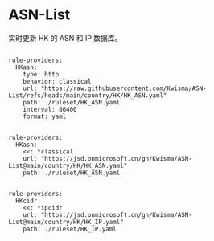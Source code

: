 
# ASN-List

实时更新 HK 的 ASN 和 IP 数据库。

<pre><code class="language-javascript">
rule-providers:
  HKasn:
    type: http
    behavior: classical
    url: "https://raw.githubusercontent.com/Kwisma/ASN-List/refs/heads/main/country/HK/HK_ASN.yaml"
    path: ./ruleset/HK_ASN.yaml
    interval: 86400
    format: yaml
</code></pre>

<pre><code class="language-javascript">
rule-providers:
  HKasn:
    <<: *classical
    url: "https://jsd.onmicrosoft.cn/gh/Kwisma/ASN-List@main/country/HK/HK_ASN.yaml"
    path: ./ruleset/HK_ASN.yaml
</code></pre>

<pre><code class="language-javascript">
rule-providers:
  HKcidr:
    <<: *ipcidr
    url: "https://jsd.onmicrosoft.cn/gh/Kwisma/ASN-List@main/country/HK/HK_IP.yaml"
    path: ./ruleset/HK_IP.yaml
</code></pre>